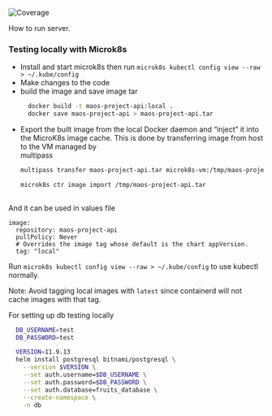 
![Coverage](https://img.shields.io/badge/Coverage-35.2%25-yellow)  

How to run server.

### Testing locally with Microk8s
- Install and start microk8s then run `microk8s kubectl config view --raw > ~/.kube/config`
- Make changes to the code
- build the image and save image tar 
  ```sh 
    docker build -t maos-project-api:local .
    docker save maos-project-api > maos-project-api.tar
  ```
- Export the built image from the local Docker daemon and “inject” it into the MicroK8s image cache. This is done by transferring image from host to the VM managed by  
  multipass 
    ```sh
    multipass transfer maos-project-api.tar microk8s-vm:/tmp/maos-project-api.tar

    microk8s ctr image import /tmp/maos-project-api.tar
       
    ```
And it can be used in values file
```
image:
  repository: maos-project-api
  pullPolicy: Never
  # Overrides the image tag whose default is the chart appVersion.
  tag: "local"
```

Run `microk8s kubectl config view --raw > ~/.kube/config` to use kubectl normally.  

Note: Avoid tagging local images with `latest` since containerd will not cache images with that tag.

For setting up db testing locally
```sh
  DB_USERNAME=test
  DB_PASSWORD=test

  VERSION=11.9.13
  helm install postgresql bitnami/postgresql \
    --version $VERSION \
    --set auth.username=$DB_USERNAME \
    --set auth.password=$DB_PASSWORD \
    --set auth.database=fruits_database \
    --create-namespace \
    -n db
```
